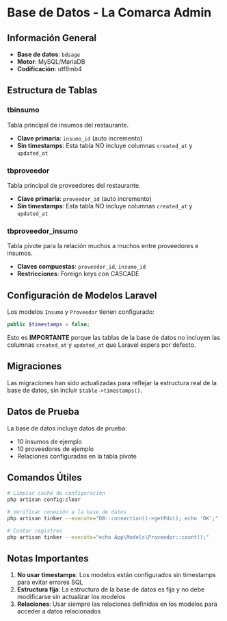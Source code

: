 # Base de Datos - La Comarca Admin

## Información General
- **Base de datos**: `bdsage`
- **Motor**: MySQL/MariaDB
- **Codificación**: utf8mb4

## Estructura de Tablas

### tbinsumo
Tabla principal de insumos del restaurante.
- **Clave primaria**: `insumo_id` (auto incremento)
- **Sin timestamps**: Esta tabla NO incluye columnas `created_at` y `updated_at`

### tbproveedor
Tabla principal de proveedores del restaurante.
- **Clave primaria**: `proveedor_id` (auto incremento)  
- **Sin timestamps**: Esta tabla NO incluye columnas `created_at` y `updated_at`

### tbproveedor_insumo
Tabla pivote para la relación muchos a muchos entre proveedores e insumos.
- **Claves compuestas**: `proveedor_id`, `insumo_id`
- **Restricciones**: Foreign keys con CASCADE

## Configuración de Modelos Laravel

Los modelos `Insumo` y `Proveedor` tienen configurado:
```php
public $timestamps = false;
```

Esto es **IMPORTANTE** porque las tablas de la base de datos no incluyen las columnas `created_at` y `updated_at` que Laravel espera por defecto.

## Migraciones

Las migraciones han sido actualizadas para reflejar la estructura real de la base de datos, sin incluir `$table->timestamps()`.

## Datos de Prueba

La base de datos incluye datos de prueba:
- 10 insumos de ejemplo
- 10 proveedores de ejemplo  
- Relaciones configuradas en la tabla pivote

## Comandos Útiles

```bash
# Limpiar caché de configuración
php artisan config:clear

# Verificar conexión a la base de datos
php artisan tinker --execute="DB::connection()->getPdo(); echo 'OK';"

# Contar registros
php artisan tinker --execute="echo App\Models\Proveedor::count();"
```

## Notas Importantes

1. **No usar timestamps**: Los modelos están configurados sin timestamps para evitar errores SQL
2. **Estructura fija**: La estructura de la base de datos es fija y no debe modificarse sin actualizar los modelos
3. **Relaciones**: Usar siempre las relaciones definidas en los modelos para acceder a datos relacionados